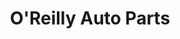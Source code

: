 ---
title: "O'Reilly Auto Parts"
url: /chicago/oreilly-auto-parts-west-north-avenue/
shop: Autoteile
---